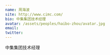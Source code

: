 ```yaml
---
name: 周海波
site: http://www.cimc.com/
bio: 中集集团技术经理
avatar: /assets/peoples/haibo-zhou/avatar.jpg
email: 
twitter: 
---
```

中集集团技术经理
